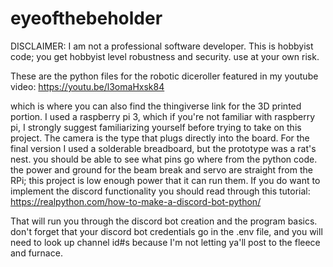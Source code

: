 # eyeofthebeholder

DISCLAIMER: I am not a professional software developer. This is hobbyist code; you get hobbyist level robustness and security. use at your own risk.

These are the python files for the robotic diceroller featured in my youtube video:
https://youtu.be/l3omaHxsk84

which is where you can also find the thingiverse link for the 3D printed portion.
I used a raspberry pi 3, which if you're not familiar with raspberry pi, I strongly suggest familiarizing yourself
before trying to take on this project. The camera is the type that plugs directly into the board.
For the final version I used a solderable breadboard, but the prototype was a rat's nest.
you should be able to see what pins go where from the python code. the power and ground
for the beam break and servo are straight from the RPi; this project is low enough power that 
it can run them. If you do want to implement the discord functionality you should read through this tutorial:
https://realpython.com/how-to-make-a-discord-bot-python/

That will run you through the discord bot creation and the program basics.
don't forget that your discord bot credentials go in the .env
file, and you will need to look up channel id#s because I'm not letting
ya'll post to the fleece and furnace.
